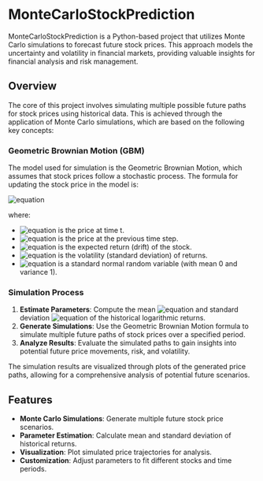# MonteCarloStockPrediction

MonteCarloStockPrediction is a Python-based project that utilizes Monte Carlo simulations to forecast future stock prices. This approach models the uncertainty and volatility in financial markets, providing valuable insights for financial analysis and risk management.

## Overview

The core of this project involves simulating multiple possible future paths for stock prices using historical data. This is achieved through the application of Monte Carlo simulations, which are based on the following key concepts:

### Geometric Brownian Motion (GBM)

The model used for simulation is the Geometric Brownian Motion, which assumes that stock prices follow a stochastic process. The formula for updating the stock price in the model is:

![equation](https://latex.codecogs.com/svg.image?&space;P_{t}=P_{t-1}\times&space;e^{(\mu-\frac{1}{2}\cdot\textup{Var}&plus;\sigma\cdot&space;Z)})

where:
- ![equation](https://latex.codecogs.com/svg.image?&space;P_{t}) is the price at time t.
- ![equation](https://latex.codecogs.com/svg.image?&space;P_{t-1}) is the price at the previous time step.
- ![equation](https://latex.codecogs.com/svg.image?&space;\mu&plus;-\frac{1}{2}\cdot\textup{Var}) is the expected return (drift) of the stock.
- ![equation](https://latex.codecogs.com/svg.image?&space;\sigma) is the volatility (standard deviation) of returns.
- ![equation](https://latex.codecogs.com/svg.image?&space;Z) is a standard normal random variable (with mean 0 and variance 1).

### Simulation Process

1. **Estimate Parameters**: Compute the mean ![equation](https://latex.codecogs.com/svg.image?&space;\mu) and standard deviation ![equation](https://latex.codecogs.com/svg.image?&space;(\sigma)) of the historical logarithmic returns.
2. **Generate Simulations**: Use the Geometric Brownian Motion formula to simulate multiple future paths of stock prices over a specified period.
3. **Analyze Results**: Evaluate the simulated paths to gain insights into potential future price movements, risk, and volatility.

The simulation results are visualized through plots of the generated price paths, allowing for a comprehensive analysis of potential future scenarios.

## Features

- **Monte Carlo Simulations**: Generate multiple future stock price scenarios.
- **Parameter Estimation**: Calculate mean and standard deviation of historical returns.
- **Visualization**: Plot simulated price trajectories for analysis.
- **Customization**: Adjust parameters to fit different stocks and time periods.
